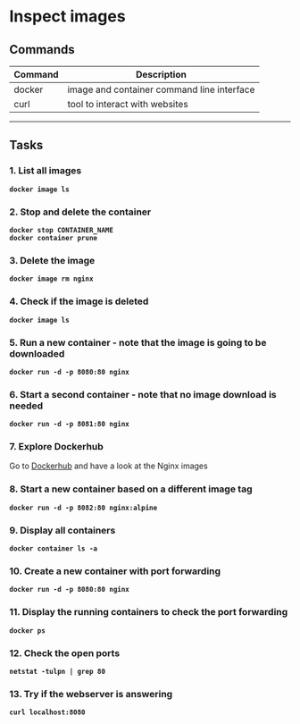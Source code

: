 # Inspect images
## Commands
| Command | Description |
| --- | --- |
| docker | image and container command line interface |
| curl | tool to interact with websites |
---

## Tasks
### 1. List all images
**`docker image ls`**  

### 2. Stop and delete the container
**`docker stop CONTAINER_NAME`**\
**`docker container prune`**

### 3. Delete the image
**`docker image rm nginx`**

### 4. Check if the image is deleted 
**`docker image ls`**

### 5. Run a new container - note that the image is going to be downloaded
**`docker run -d -p 8080:80 nginx`**

### 6. Start a second container - note that no image download is needed
**`docker run -d -p 8081:80 nginx`**

### 7. Explore Dockerhub 
Go to [Dockerhub](https://hub.docker.com) and have a look at the Nginx images

### 8. Start a new container based on a different image tag
**`docker run -d -p 8082:80 nginx:alpine`**

### 9. Display all containers
**`docker container ls -a`**

### 10. Create a new container with port forwarding
**`docker run -d -p 8080:80 nginx`**

### 11. Display the running containers to check the port forwarding
**`docker ps`**

### 12. Check the open ports
**`netstat -tulpn | grep 80`**

### 13. Try if the webserver is answering
**`curl localhost:8080`**
